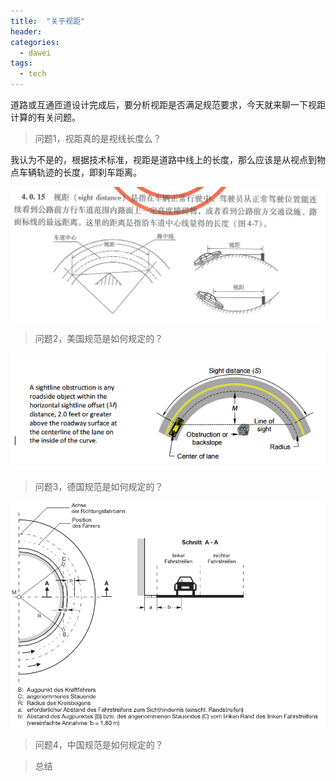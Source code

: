 ```yaml
---
title:  "关于视距"
header:
categories:
  - dawei
tags:
  - tech
---
```


道路或互通匝道设计完成后，要分析视距是否满足规范要求，今天就来聊一下视距计算的有关问题。


> 问题1，视距真的是视线长度么？



我认为不是的，根据技术标准，视距是道路中线上的长度，那么应该是从视点到物点车辆轨迹的长度，即刹车距离。

 ![sp170104_172943](https://github.com/selfpractice/selfpractice.github.io/blob/master/_bmp/sp170104_172943.jpg?raw=true)



> 问题2，美国规范是如何规定的？

![](https://github.com/selfpractice/selfpractice.github.io/blob/master/_bmp/sp170104_180337_ama.bmp?raw=true)

> 问题3，德国规范是如何规定的？

![](https://github.com/selfpractice/selfpractice.github.io/blob/master/_bmp/sp170104_180635_gre.bmp?raw=true)

> 问题4，中国规范是如何规定的？



> 总结